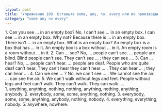 ```yaml
---
layout: post
title: "Упражнение 109. Вставьте some, any, no, every или их производные."
category: "some any no every"
---
```

<section class="question">
1. Can you see ... in an empty box? No, I can't see ... in an empty box. I can see ... in an empty box. Why not? Because there is ... in an empty box. There isn't ... in an empty box. What is an empty box? An empty box is a box that has ... in it. An empty box is a box without ... in it. An empty room is a room without ... in it.
2. Can ... see? No, ... people can't see. ... people are blind. Blind people can't see. They can't see ... ; they can see ....
3. Can ... hear? No, ... people can't hear. ... people are deaf. People who are quite deaf can't hear. They can't hear they can't hear ... . They can hear ... ; they can hear ....
4. Can we see ... ? No, we can't see ... . We cannot see the air. ... can see the air.
5. We can't walk without legs and feet. People without legs and feet can't walk. They can't walk. They can walk ....
</section>

<section class="answer">
1. anything, anything, nothing, nothing, anything, nothing, anything, anybody. 2. everybody, some, some, anything, nothing. 3. everybody, some, some, anything, anybody, nothing, nobody. 4. everything, everything, nobody. 5. anywhere, nowhere.
</section>